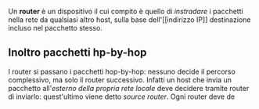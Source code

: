 Un __router__ è un dispositivo il cui compito è quello di _instradare_ i pacchetti nella rete da qualsiasi altro host, sulla base dell'[[indirizzo IP]] destinazione incluso nel pacchetto stesso.

## Inoltro pacchetti hp-by-hop
I router si passano i pacchetti hop-by-hop: nessuno decide il percorso complessivo, ma solo il router successivo.
Infatti un host che invia un pacchetto all'_esterno della propria rete locale_ deve decidere tramite router di inviarlo: quest'ultimo viene detto _source router_.
Ogni router deve de